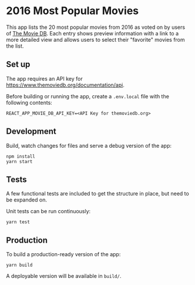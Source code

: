# 2016 Most Popular Movies

This app lists the 20 most popular movies from 2016 as voted on by
users of [The Movie DB](themoviesdb.org). Each entry shows preview
information with a link to a more detailed view and allows users to
select their "favorite" movies from the list.

## Set up

The app requires an API key for
<https://www.themoviedb.org/documentation/api>.

Before building or running the app, create a `.env.local` file with
the following contents:

```shell
REACT_APP_MOVIE_DB_API_KEY=<API Key for themoviedb.org>
```

## Development

Build, watch changes for files and serve a debug version of the app:

```shell
npm install
yarn start
```

## Tests

A few functional tests are included to get the structure in place, but
need to be expanded on.

Unit tests can be run continuously:

```shell
yarn test
```

## Production

To build a production-ready version of the app:

```shell
yarn build
```

A deployable version will be available in `build/`.
